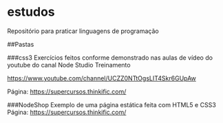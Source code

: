 # estudos
Repositório para praticar linguagens de programação

##Pastas

###css3
Exercícios feitos conforme demonstrado nas aulas de vídeo do youtube do canal Node Studio Treinamento

https://www.youtube.com/channel/UCZZ0NTtOgsLIT4Skr6GUpAw

Página: https://supercursos.thinkific.com/

###NodeShop
Exemplo de uma página estática feita com HTML5 e CSS3
Página: https://supercursos.thinkific.com/


